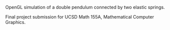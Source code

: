 OpenGL simulation of a double pendulum connected by two elastic springs.

Final project submission for UCSD Math 155A, Mathematical Computer Graphics. 
